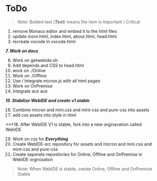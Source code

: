 # ToDo

>Note: Bolded text (***Text***) means the item is Important / Critical

1. remove Monaco editor and embed it to the html files
2. update more.html, index.html, about.html, head.html
6. recreate vscode in vscode.html

***7. Work on docs***

8. Work on getwebide.sh
9. Add depends and CSS to head.html
10. work on ./Online
11. Work on ./Offline
12. Use / Integrate micron.js with all html pages
13. Work on OnPremise
14. Integrate ace ace

***15. Stabilize WebIDE and create v1 stable***

16. Combine micron and mini.css and mint-css and pure-css into assets
17. add css assets into style in html

***18. After WebIDE V1 is stable, fork into a new orginavation called WebIDE

19. Work on css for ***Everything***
20. Create WebIDE-src repository for assets and micron and mini.css and mint-css and pure-css
21. Create seperate repositories for Online, Offline and OnPremise in WebIDE orginization

> Note: When WebIDE is stable, create Online, Offline and OnPremise Stable
